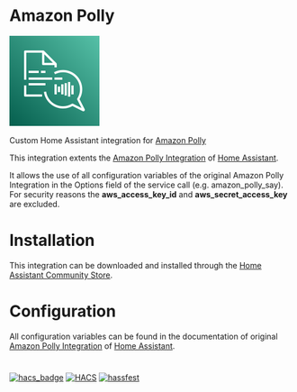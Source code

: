 # Amazon Polly
![AWS Logo](images/amazon-polly.svg)

Custom Home Assistant integration for [Amazon Polly](https://aws.amazon.com/polly/)

This integration extents the [Amazon Polly Integration](https://www.home-assistant.io/integrations/amazon_polly/) of [Home Assistant](https://www.home-assistant.io/).

It allows the use of all configuration variables of the original Amazon Polly Integration in the Options field of the service call (e.g. amazon_polly_say). For security reasons the **aws_access_key_id** and **aws_secret_access_key** are excluded.

# Installation
This integration can be downloaded and installed through the [Home Assistant Community Store](https://hacs.xyz/).

# Configuration
All configuration variables can be found in the documentation of original [Amazon Polly Integration](https://www.home-assistant.io/integrations/amazon_polly/) of [Home Assistant](https://www.home-assistant.io/).

#
[![hacs_badge](https://img.shields.io/badge/HACS-Custom-41BDF5.svg)](https://github.com/hacs/integration)
[![HACS](https://github.com/andreas-nixdorf-de/amazon_polly/actions/workflows/hacs-release.yml/badge.svg)](https://github.com/andreas-nixdorf-de/amazon_polly/actions/workflows/hacs-release.yml)
[![hassfest](https://github.com/andreas-nixdorf-de/amazon_polly/actions/workflows/hass-validation.yml/badge.svg)](https://github.com/andreas-nixdorf-de/amazon_polly/actions/workflows/hass-validation.yml)
